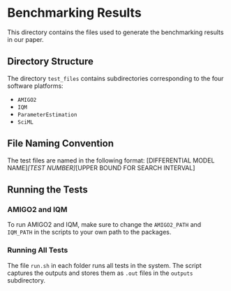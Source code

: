 # Benchmarking Results

This directory contains the files used to generate the benchmarking results in our paper.

## Directory Structure

The directory `test_files` contains subdirectories corresponding to the four software platforms:
- `AMIGO2`
- `IQM`
- `ParameterEstimation`
- `SciML`

## File Naming Convention

The test files are named in the following format:
[DIFFERENTIAL MODEL NAME]_[TEST NUMBER]_[UPPER BOUND FOR SEARCH INTERVAL]

## Running the Tests

### AMIGO2 and IQM

To run AMIGO2 and IQM, make sure to change the `AMIGO2_PATH` and `IQM_PATH` in the scripts to your own path to the packages.

### Running All Tests

The file `run.sh` in each folder runs all tests in the system. The script captures the outputs and stores them as `.out` files in the `outputs` subdirectory.
